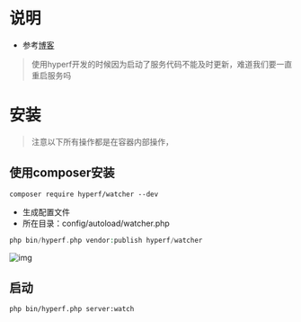 #  说明

- 参考[博客](https://www.cnblogs.com/heijinli/articles/14944264.html)

> 使用hyperf开发的时候因为启动了服务代码不能及时更新，难道我们要一直重启服务吗

# 安装

> 注意以下所有操作都是在容器内部操作，

## 使用composer安装

```shell
composer require hyperf/watcher --dev
```

- 生成配置文件
- 所在目录：config/autoload/watcher.php

```php
php bin/hyperf.php vendor:publish hyperf/watcher
```

![img](https://yaoliuyang-blog-images.oss-cn-beijing.aliyuncs.com/blogImages/1599860-20210628140812483-1682197992.png)

## 启动

```shell
php bin/hyperf.php server:watch
```



